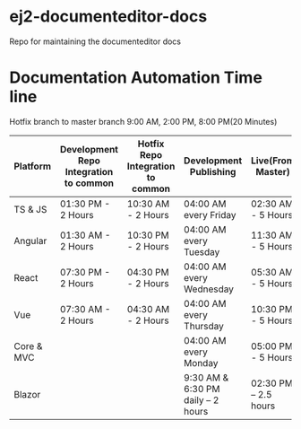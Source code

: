 # ej2-documenteditor-docs
Repo for maintaining the documenteditor docs

# Documentation Automation Time line

Hotfix branch to master branch 9:00 AM, 2:00 PM, 8:00 PM(20 Minutes)

|Platform|Development Repo Integration to common|Hotfix Repo Integration to common|Development Publishing|Live(From Master)|
|---|---|---|---|---|
|TS & JS|01:30 PM - 2 Hours|10:30 AM - 2 Hours|04:00 AM every Friday|02:30 AM - 5 Hours|
|Angular|01:30 AM - 2 Hours|10:30 PM - 2 Hours|04:00 AM every Tuesday|11:30 AM - 5 Hours|
|React|07:30 PM - 2 Hours|04:30 PM - 2 Hours|04:00 AM every Wednesday|05:30 AM - 5 Hours|
|Vue|07:30 AM - 2 Hours|04:30 AM - 2 Hours|04:00 AM every Thursday|10:30 PM - 5 Hours|
|Core & MVC| | |04:00 AM every Monday|05:00 PM - 5 Hours|
|Blazor| | |9:30 AM & 6:30 PM daily – 2 hours|02:30 PM – 2.5 hours|

